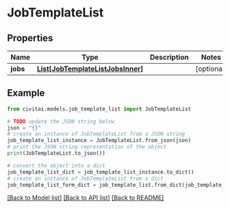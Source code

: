 # JobTemplateList


## Properties

Name | Type | Description | Notes
------------ | ------------- | ------------- | -------------
**jobs** | [**List[JobTemplateListJobsInner]**](JobTemplateListJobsInner.md) |  | [optional] 

## Example

```python
from civitai.models.job_template_list import JobTemplateList

# TODO update the JSON string below
json = "{}"
# create an instance of JobTemplateList from a JSON string
job_template_list_instance = JobTemplateList.from_json(json)
# print the JSON string representation of the object
print(JobTemplateList.to_json())

# convert the object into a dict
job_template_list_dict = job_template_list_instance.to_dict()
# create an instance of JobTemplateList from a dict
job_template_list_form_dict = job_template_list.from_dict(job_template_list_dict)
```
[[Back to Model list]](../README.md#documentation-for-models) [[Back to API list]](../README.md#documentation-for-api-endpoints) [[Back to README]](../README.md)


